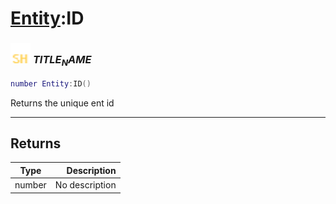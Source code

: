 # [Entity](../entity/README.md):ID

### <img src="../../.gitbook/assets/shared.png" width="32" height="32" /> $TITLE_NAME$

```lua
number Entity:ID()
```

Returns the unique ent id<br>

-----------------
## Returns

| Type   | Description |
| ------ | ----------: |
| number | No description |

